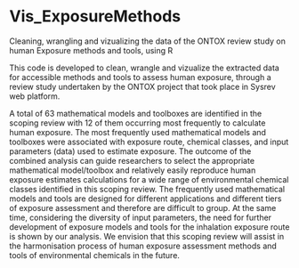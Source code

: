 # Vis_ExposureMethods
Cleaning, wrangling and vizualizing the data of the ONTOX review study on human Exposure methods and tools, using R 

This code is developed to clean, wrangle and vizualize the extracted data for accessible methods and tools to assess human exposure, 
through a review study undertaken by the ONTOX project that took place in Sysrev web platform.

A total of 63 mathematical models and toolboxes are identified in the scoping review with 12 of them occurring most frequently to calculate human exposure. The most frequently used mathematical models and toolboxes were associated with exposure route, chemical classes, and input parameters (data) used to estimate exposure. 
The outcome of the combined analysis can guide researchers to select the appropriate mathematical model/toolbox and relatively easily reproduce human exposure estimates calculations for a wide range of environmental chemical classes identified in this scoping review. 
The frequently used mathematical models and tools are designed for different applications and different tiers of exposure assessment and therefore are difficult to group. 
At the same time, considering the diversity of input parameters, the need for further development of exposure models and tools for the inhalation exposure route is shown by our analysis. 
We envision that this scoping review will assist in the harmonisation process of human exposure assessment methods and tools of environmental chemicals in the future.
